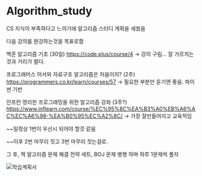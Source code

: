 # Algorithm_study

CS 지식이 부족하다고 느끼기에 알고리즘 스터디 계획을 세웠음

다음 강의를 완강하는것을 목표로함

백준 알고리즘 기초 (30일) https://code.plus/course/4
-> 강의 구림... 잘 가르치는것과 거리가 멀다.

프로그래머스 어서와 자료구조 알고리즘은 처음이지? (2주) https://programmers.co.kr/learn/courses/57
-> 필요한 부분만 듣기엔 좋음. 파이썬 기반

인프런 영리한 프로그래밍을 위한 알고리즘 강좌 (3주?) https://www.inflearn.com/course/%EC%95%8C%EA%B3%A0%EB%A6%AC%EC%A6%98-%EA%B0%95%EC%A2%8C/
-> 가장 잘만들어지고 교육적임

~~일정상 1번이 우선시 되어야 할것 같음

~~이후 2번 마무리 짓고 3번 마무리 짓는걸로.

그 후,
책 알고리즘 문제 해결 전략 세트, BOJ 문제 병행 하며 하루 1문제씩 풀자

![학습계획서](https://user-images.githubusercontent.com/36911945/56466784-2658e780-6451-11e9-9f62-59fae08dd56e.jpg)
